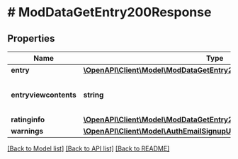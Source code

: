 # # ModDataGetEntry200Response

## Properties

Name | Type | Description | Notes
------------ | ------------- | ------------- | -------------
**entry** | [**\OpenAPI\Client\Model\ModDataGetEntry200ResponseEntry**](ModDataGetEntry200ResponseEntry.md) |  |
**entryviewcontents** | **string** | The entry as is rendered in the site. | [optional] [default to 'null']
**ratinginfo** | [**\OpenAPI\Client\Model\ModDataGetEntry200ResponseRatinginfo**](ModDataGetEntry200ResponseRatinginfo.md) |  | [optional]
**warnings** | [**\OpenAPI\Client\Model\AuthEmailSignupUser200ResponseWarningsInner[]**](AuthEmailSignupUser200ResponseWarningsInner.md) |  | [optional]

[[Back to Model list]](../../README.md#models) [[Back to API list]](../../README.md#endpoints) [[Back to README]](../../README.md)

